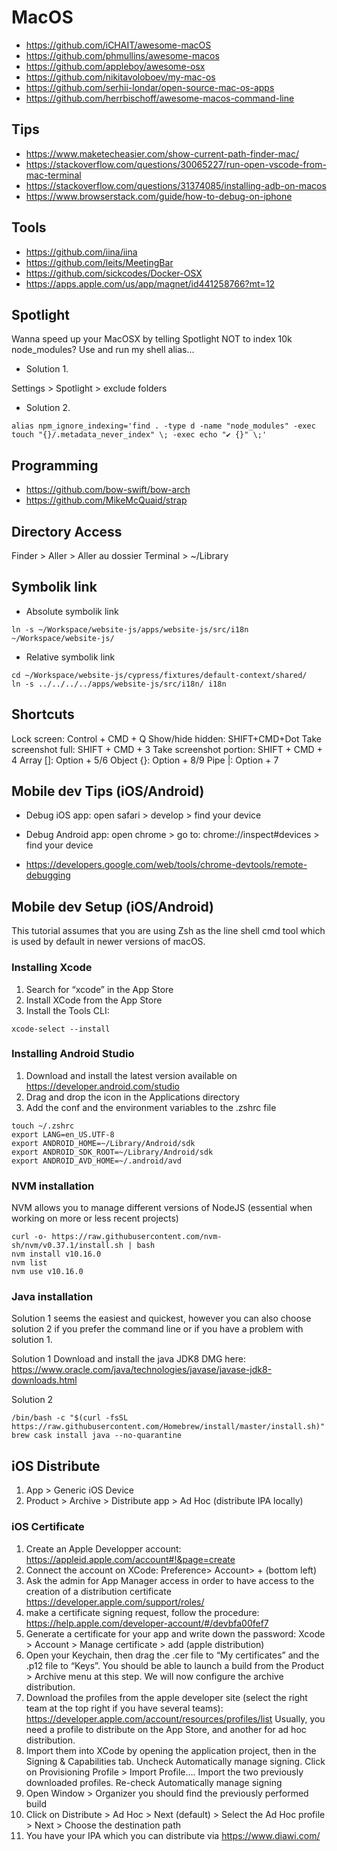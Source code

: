 # MacOS

- https://github.com/iCHAIT/awesome-macOS
- https://github.com/phmullins/awesome-macos
- https://github.com/appleboy/awesome-osx
- https://github.com/nikitavoloboev/my-mac-os
- https://github.com/serhii-londar/open-source-mac-os-apps
- https://github.com/herrbischoff/awesome-macos-command-line

## Tips

- https://www.maketecheasier.com/show-current-path-finder-mac/
- https://stackoverflow.com/questions/30065227/run-open-vscode-from-mac-terminal
- https://stackoverflow.com/questions/31374085/installing-adb-on-macos
- https://www.browserstack.com/guide/how-to-debug-on-iphone

## Tools

- https://github.com/iina/iina
- https://github.com/leits/MeetingBar
- https://github.com/sickcodes/Docker-OSX
- https://apps.apple.com/us/app/magnet/id441258766?mt=12

## Spotlight

Wanna speed up your MacOSX by telling Spotlight NOT to index 10k node_modules? Use and run my shell alias...

- Solution 1.

Settings > Spotlight > exclude folders

- Solution 2.

```
alias npm_ignore_indexing='find . -type d -name "node_modules" -exec touch "{}/.metadata_never_index" \; -exec echo "✔ {}" \;'
```

## Programming

- https://github.com/bow-swift/bow-arch
- https://github.com/MikeMcQuaid/strap

## Directory Access

Finder > Aller > Aller au dossier
Terminal > ~/Library

## Symbolik link

- Absolute symbolik link
```
ln -s ~/Workspace/website-js/apps/website-js/src/i18n ~/Workspace/website-js/
```
- Relative symbolik link
```
cd ~/Workspace/website-js/cypress/fixtures/default-context/shared/
ln -s ../../../../apps/website-js/src/i18n/ i18n
```

## Shortcuts
Lock screen: Control + CMD + Q
Show/hide hidden: SHIFT+CMD+Dot
Take screenshot full: SHIFT + CMD + 3
Take screenshot portion: SHIFT + CMD + 4
Array []: Option + 5/6
Object {}: Option + 8/9
Pipe |: Option + 7

## Mobile dev Tips (iOS/Android)

- Debug iOS app: open safari > develop > find your device
- Debug Android app: open chrome > go to: chrome://inspect#devices > find your device

- https://developers.google.com/web/tools/chrome-devtools/remote-debugging

## Mobile dev Setup (iOS/Android)

This tutorial assumes that you are using Zsh as the line shell cmd tool which is used by default in newer versions of macOS.

### Installing Xcode

1. Search for “xcode” in the App Store
2. Install XCode from the App Store
3. Install the Tools CLI: 

```
xcode-select --install
```

### Installing Android Studio

1. Download and install the latest version available on https://developer.android.com/studio
2. Drag and drop the icon in the Applications directory
3. Add the conf and the environment variables to the .zshrc file

```
touch ~/.zshrc
export LANG=en_US.UTF-8
export ANDROID_HOME=~/Library/Android/sdk
export ANDROID_SDK_ROOT=~/Library/Android/sdk
export ANDROID_AVD_HOME=~/.android/avd
```

### NVM installation

NVM allows you to manage different versions of NodeJS (essential when working on more or less recent projects)

```
curl -o- https://raw.githubusercontent.com/nvm-sh/nvm/v0.37.1/install.sh | bash
nvm install v10.16.0
nvm list
nvm use v10.16.0
```

### Java installation

Solution 1 seems the easiest and quickest, however you can also choose solution 2 if you prefer the command line or if you have a problem with solution 1.

Solution 1
Download and install the java JDK8 DMG here: https://www.oracle.com/java/technologies/javase/javase-jdk8-downloads.html

Solution 2

```
/bin/bash -c "$(curl -fsSL https://raw.githubusercontent.com/Homebrew/install/master/install.sh)"
brew cask install java --no-quarantine
```

## iOS Distribute

1. App > Generic iOS Device
2. Product > Archive > Distribute app > Ad Hoc (distribute IPA locally)

### iOS Certificate

1. Create an Apple Developper account: https://appleid.apple.com/account#!&page=create
2. Connect the account on XCode: Preference> Account> + (bottom left)
3. Ask the admin for App Manager access in order to have access to the creation of a distribution certificate
https://developer.apple.com/support/roles/
4. make a certificate signing request, follow the procedure: https://help.apple.com/developer-account/#/devbfa00fef7
5. Generate a certificate for your app and write down the password: Xcode > Account > Manage certificate > add (apple distribution)
6. Open your Keychain, then drag the .cer file to “My certificates” and the .p12 file to “Keys”. You should be able to launch a build from the Product > Archive menu at this step. We will now configure the archive distribution.
7. Download the profiles from the apple developer site (select the right team at the top right if you have several teams): https://developer.apple.com/account/resources/profiles/list
Usually, you need a profile to distribute on the App Store, and another for ad hoc distribution.
8. Import them into XCode by opening the application project, then in the Signing & Capabilities tab. Uncheck Automatically manage signing. Click on Provisioning Profile > Import Profile…. Import the two previously downloaded profiles. Re-check Automatically manage signing
9. Open Window > Organizer you should find the previously performed build
10. Click on Distribute > Ad Hoc > Next (default) > Select the Ad Hoc profile > Next > Choose the destination path
11. You have your IPA which you can distribute via https://www.diawi.com/